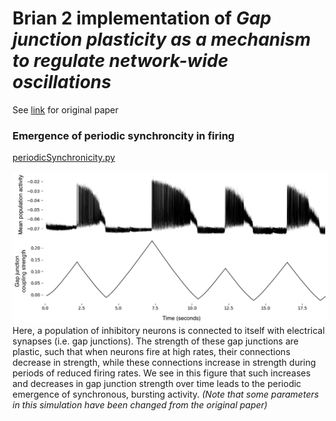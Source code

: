 # Brian 2 implementation of <i>Gap junction plasticity as a mechanism to regulate network-wide oscillations</i>

See <a href="https://journals.plos.org/ploscompbiol/article?id=10.1371/journal.pcbi.1006025">link</a> for original paper

### Emergence of periodic synchroncity in firing

<a href="https://github.com/michaelsmclayton/ComputationalNeuroscienceTools/tree/master/Brian/code/examples/gapJunctions/periodicSynchronicity.py">periodicSynchronicity.py</a><br>

<img src="./figures/periodicSynchronicity.png">
Here, a population of inhibitory neurons is connected to itself with electrical synapses (i.e. gap junctions). The strength of these gap junctions are plastic, such that when neurons fire at high rates, their connections decrease in strength, while these connections increase in strength during periods of reduced firing rates. We see in this figure that such increases and decreases in gap junction strength over time leads to the periodic emergence of synchronous, bursting activity. <i>(Note that some parameters in this simulation have been changed from the original paper)</i>